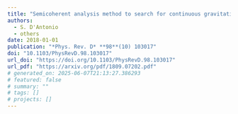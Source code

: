 ```yaml
---
title: "Semicoherent analysis method to search for continuous gravitational waves emitted by ultralight boson clouds around spinning black holes"
authors:
  - S. D'Antonio
  - others
date: 2018-01-01
publication: "*Phys. Rev. D* **98**(10) 103017"
doi: "10.1103/PhysRevD.98.103017"
url_doi: "https://doi.org/10.1103/PhysRevD.98.103017"
url_pdf: "https://arxiv.org/pdf/1809.07202.pdf"
# generated_on: 2025-06-07T21:13:27.386293
# featured: false
# summary: ""
# tags: []
# projects: []
---
```

